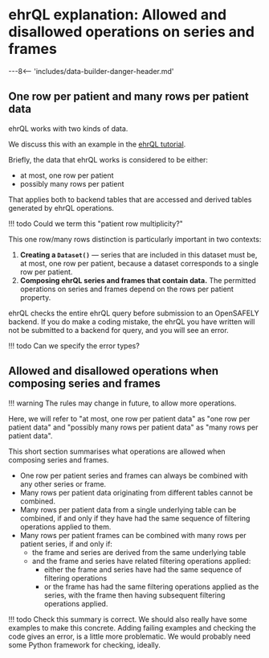 # ehrQL explanation: Allowed and disallowed operations on series and frames

---8<-- 'includes/data-builder-danger-header.md'

## One row per patient and many rows per patient data

ehrQL works with two kinds of data.

We discuss this with an example in the [ehrQL tutorial](tutorial/3a.md).

Briefly, the data that ehrQL works is considered to be either:

* at most, one row per patient
* possibly many rows per patient

That applies both to backend tables that are accessed
and derived tables generated by ehrQL operations.

!!! todo
    Could we term this "patient row multiplicity?"

This one row/many rows distinction is particularly important in two contexts:

1. **Creating a `Dataset()`** —
   series that are included in this dataset must be, at most, one row per patient,
   because a dataset corresponds to a single row per patient.
2. **Composing ehrQL series and frames that contain data.**
   The permitted operations on series and frames depend on the rows per patient property.

ehrQL checks the entire ehrQL query before submission to an OpenSAFELY backend.
If you do make a coding mistake,
the ehrQL you have written will not be submitted to a backend for query,
and you will see an error.

!!! todo
    Can we specify the error types?

## Allowed and disallowed operations when composing series and frames

!!! warning
    The rules may change in future,
    to allow more operations.

Here, we will refer to "at most, one row per patient data" as "one row per patient data"
and "possibly many rows per patient data" as "many rows per patient data".

This short section summarises what operations are allowed
when composing series and frames.

* One row per patient series and frames can always be combined with any other series or frame.
* Many rows per patient data originating from different tables cannot be combined.
* Many rows per patient data from a single underlying table can be combined,
  if and only if they have had the same sequence of filtering operations applied to them.
* Many rows per patient frames can be combined with many rows per patient series,
  if and only if:
    * the frame and series are derived from the same underlying table
    * and the frame and series have related filtering operations applied:
        * either the frame and series have had the same sequence of filtering operations
        * or the frame has had the same filtering operations applied as the series,
          with the frame then having subsequent filtering operations applied.

!!! todo
    Check this summary is correct.
    We should also really have some examples to make this concrete.
    Adding failing examples and checking the code gives an error,
    is a little more problematic.
    We would probably need some Python framework for checking, ideally.
